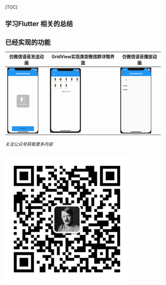 [TOC] 
##  学习Flutter 相关的总结


## 已经实现的功能


| 仿微信语音发送动画 | GridView实现类型微信群详情界面 | 仿微信语音播放动画 |
| --- | --- | --- |
| <img src="README_images/voice_send.gif" width="100"  align=center /> | <img src="README_images/gridview_demo.gif" width="100"  align=center />   | <img src="README_images/voice_play.gif" width="100"  align=center /> 
 







###### 关注公众号获取更多内容

<img src="https://github.com/yxwandroid/question/blob/master/%E5%85%AC%E4%BC%97%E5%8F%B78cm.jpg?raw=true" width="400"  align=center />






